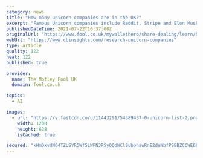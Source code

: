 ```yaml
---
category: news
title: "How many unicorn companies are in the UK?"
excerpt: "Famous Unicorn companies include Reddit, Stripe and Elon Musk’s SpaceX. While the United States dominates the list of unicorn companies, Forbes reports that there are 91 unicorns in the UK."
publishedDateTime: 2021-07-22T16:37:00Z
originalUrl: "https://www.fool.co.uk/mywallethero/share-dealing/learn/how-many-uk-unicorns-are-there/"
webUrl: "https://www.cbinsights.com/research-unicorn-companies"
type: article
quality: 122
heat: 122
published: true

provider:
  name: The Motley Fool UK
  domain: fool.co.uk

topics:
  - AI

images:
  - url: "https://v.fastcdn.co/u/11443291/54389437-0-unicorn-list-2.png"
    width: 1200
    height: 628
    isCached: true

secured: "kHmDxvdN64TZUSYR5Wf5LWFN3RSyQQdWClBubohswRnE2duNbfPSBBZCCWE6CT66uD5vIDkg0mJFrtDocSYaQweQGx9HdncV8UyJ7YcJOEMvXLkh4eS6Bbf5Pqo/eL75C8R03tJgSVi7q6vrUgI2kz+tnbpy2p7EOkpVvKyEUCKp6bcugE/l2Gahwg0eJL9eXCeQecBaFqPEr1MuE9bbNE73YcjrOHsE0WB60Vqvfa1Wvp7YHNfnmAX1Q9W4zWWAcGPtNM+dIwYk7OmBqICombFlghzo3axydaOls/+9NGITNnBmDJX3rYrxT0DpVhvjeb+Lg0ylCAa+wX92pwqu10DaIuuS08a5Ij/KuE61ztI=;APpoAP/S2Z1ojsWqfJI/Zw=="
---
```


